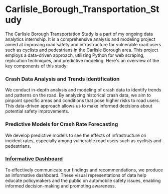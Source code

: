 # Carlisle_Borough_Transportation_Study

The Carlisle Borough Transportation Study is a part of my ongoing data analytics internship. It is a comprehensive analysis and modeling project aimed at improving road safety and infrastructure for vulnerable road users such as cyclists and pedestrians in the Carlisle Borough area. This project employs a data-driven approach, utilizing Python for web scraping, replication techniques, and predictive modeling. Here's an overview of the key components of this study:

### Crash Data Analysis and Trends Identification

We conduct in-depth analysis and modeling of crash data to identify trends and patterns on the road. By analyzing historical crash data, we aim to pinpoint specific areas and conditions that pose higher risks to road users. This data-driven approach allows us to make informed decisions about potential safety improvements.

### Predictive Models for Crash Rate Forecasting

We develop predictive models to see the effects of infrastructure on incident rates, especially among vulnerable road users such as cyclists and pedestrians. 

### [Informative Dashboard](https://public.tableau.com/app/profile/margaretnguyen/viz/SUMMARYOFAUTOMOBILEINCIDENTSINVOLVINGCYCLISTSANDPEDESTRIANSINPENNSYLVANIA2017-2021/Dashboard1)

To effectively communicate our findings and recommendations, we produce an informative dashboard. These visual representations of data help educate policymakers and the public on automobile safety issues, enabling informed decision-making and promoting awareness.
